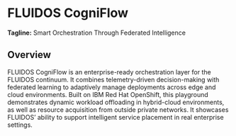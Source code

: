# FLUIDOS CogniFlow

**Tagline:** Smart Orchestration Through Federated Intelligence

## Overview

FLUIDOS CogniFlow is an enterprise-ready orchestration layer for the FLUIDOS continuum. It combines telemetry-driven decision-making with federated learning to adaptively manage deployments across edge and cloud environments. Built on IBM Red Hat OpenShift, this playground demonstrates dynamic workload offloading in hybrid-cloud environments, as well as resource acquisition from outside private networks. It showcases FLUIDOS’ ability to support intelligent service placement in real enterprise settings.
